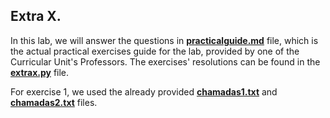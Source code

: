 ## Extra X.



In this lab, we will answer the questions in **[practicalguide.md](https://github.com/alexandradecarvalho/programming-fundamentals/blob/main/practical-classes/extrax/practicalguide.md)** file, which is the actual practical exercises guide for the lab, provided by one of the Curricular Unit's Professors. The exercises' resolutions can be found in the **[extrax.py](https://github.com/alexandradecarvalho/programming-fundamentals/blob/main/practical-classes/extrax/extrax.py)** file.

For exercise 1, we used the already provided **[chamadas1.txt](https://github.com/alexandradecarvalho/programming-fundamentals/blob/main/practical-classes/extrax/chamadas1.txt)** and **[chamadas2.txt](https://github.com/alexandradecarvalho/programming-fundamentals/blob/main/practical-classes/extrax/chamadas2.txt)** files.

